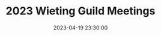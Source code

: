 ---
date: 2023-04-19 23:30:00
dates: 6:30 pm on the 3rd Wednesday of every month from Jan 2023 thru Dec 2023
draft: false
durationMinutes: 60
title: 2023 Wieting Guild Meetings
---